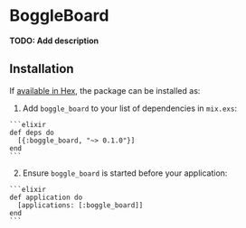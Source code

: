 # BoggleBoard

**TODO: Add description**

## Installation

If [available in Hex](https://hex.pm/docs/publish), the package can be installed as:

  1. Add `boggle_board` to your list of dependencies in `mix.exs`:

    ```elixir
    def deps do
      [{:boggle_board, "~> 0.1.0"}]
    end
    ```

  2. Ensure `boggle_board` is started before your application:

    ```elixir
    def application do
      [applications: [:boggle_board]]
    end
    ```

